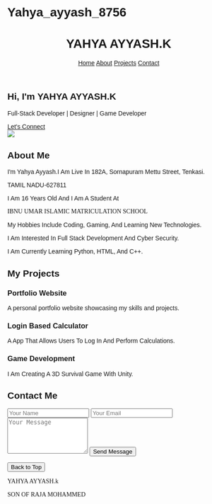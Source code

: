 # Yahya_ayyash_8756
<!DOCTYPE html>
<html lang="en">
<head>
  <meta charset="UTF-8" />
  <meta name="viewport" content="width=device-width, initial-scale=1.0" />
  <title>Advanced Portfolio</title>
  <script src="https://cdn.tailwindcss.com"></script>
  <link href="https://fonts.googleapis.com/css2?family=Poppins:wght@400;600&display=swap" rel="stylesheet">
  <style>
    body { font-family: 'Poppins', sans-serif; }
  </style>
</head>
<body class="bg-gray-100 text-gray-900">
   <!-- Navbar -->
  <header class="bg-gray-900 text-white px-6 py-4 flex justify-between items-center">
    <h1 class="text-xl font-bold">YAHYA AYYASH.K</h1>
    <nav class="space-x-6">
      <a href="#home" class="hover:text-green-400">Home</a>
      <a href="#about" class="hover:text-green-400">About</a>
      <a href="#projects" class="hover:text-green-400">Projects</a>
      <a href="#contact" class="hover:text-green-400">Contact</a>
    </nav>
  </header>

  <!-- Hero Section -->
  <section class="min-h-screen flex flex-col md:flex-row items-center justify-center px-6 bg-gradient-to-r from-blue-600 to-purple-700 text-white">
    <div class="md:w-1/2 text-center md:text-left">
      <h1 class="text-4xl md:text-5xl font-bold mb-4">Hi, I'm <span class="text-yellow-300">YAHYA AYYASH.K</span></h1>
      <p class="text-lg md:text-xl mb-6">Full-Stack Developer | Designer | Game Developer</p>
      <div class="space-x-4">
        <a href="#contact" class="inline-block bg-yellow-400 text-black px-6 py-3 rounded-full font-semibold hover:bg-yellow-300">Let's Connect</a>
      </div>
    </div>
    <div class="mt-8 md:mt-0">
      <img src="https://i.postimg.cc/mZ768QM6/HYZ-LOGO.png"  class="w-72 h-72 rounded-full  border-4 border-white" />
    </div>
  </section>

  <!-- About Section -->
  <section id="about" class="py-20 px-6 bg-white">
    <div class="max-w-4xl mx-auto text-center">
      <h2 class="text-5xl font-bold mb-10">About Me</h2>
      <p class="text-green-500 font-semibold text-3xl">I'm Yahya Ayyash.I Am Live In 182A, Sornapuram Mettu Street, Tenkasi.</p>
      <p class="text-green-500 font-semibold mb-20 text-3xl">TAMIL NADU-627811</p>
        <p><span class="text-cyan-500 font-semibold text-3xl">I Am 16 Years Old And I Am A Student At </span>
        <p class="text-cyan-500 mb-20 text-3xl" style="font-family: 'Bauhaus 93'">IBNU UMAR ISLAMIC MATRICULATION SCHOOL</span></p>
        <p class="text-green-500 font-semibold text-3xl">My Hobbies Include Coding, Gaming, And Learning New Technologies.</p>
        <p><span class="text-green-500 font-semibold text-3xl">I Am Interested In Full Stack Development And Cyber Security.</span></p>
        <p class="text-green-500 font-semibold text-3xl">I Am Currently Learning Python, HTML, And C++.</p>
    </div>
  </section>

  <!-- Projects Section -->
  <section id="projects" class="py-40 px-6 bg-gray-100">
    <div class="max-w-6xl mx-auto">
      <h2 class="text-5xl font-bold text-center mb-10">My Projects</h2>
      <div class="grid gap-10 md:grid-cols-4 lg:grid-cols-4">
        <div class="bg-white rounded-lg shadow p-5">
          <h3 class="text-2xl font-semibold mb-5 text-cyan-500">Portfolio Website</h3>
          <p class="text-green-500 text-xl">A personal portfolio website showcasing my skills and projects.</p>
        </div>
        <div class="bg-white rounded-lg shadow p-5">
          <h3 class="text-2xl font-semibold mb-5 text-cyan-500">Login Based Calculator</h3>
          <p class="text-green-500 text-xl">A App That Allows Users To Log In And Perform Calculations.</p>
        </div>
        <div class="bg-white rounded-lg shadow p-5">
         <h3 class="text-2xl font-semibold mb-5 text-cyan-500">Game Development</h3>
          <p class="text-green-500 text-xl">I Am Creating A 3D Survival Game With Unity.</p>
        </div>
      </div>
    </div>
  </section>

  <!-- Contact Section -->
  <section id="contact" class="py-20 px-6 bg-white">
    <div class="max-w-3xl mx-auto text-center">
      <h2 class="text-5xl font-bold mb-6">Contact Me</h2>
      <form class="space-y-4">
        <input type="text" placeholder="Your Name" class="w-full p-3 border border-gray-300 rounded">
        <input type="email" placeholder="Your Email" class="w-full p-3 border border-gray-300 rounded">
        <textarea placeholder="Your Message" rows="5" class="w-full p-3 border border-gray-300 rounded"></textarea>
        <button type="submit" class="bg-blue-600 text-white px-6 py-3 rounded rounded-xl hover:bg-blue-700">Send Message</button>
        <p></p><button href="#home" class="text-white full-border bg-blue-600 px-6 py-2 rounded-xl max-auto">Back to Top</button>
      </form>
    </div>
  </section>

  <!-- Footer -->
  <footer class="bg-gray-900 text-white text-center py-4">
    <p><span class="font-bold text-yellow-300 text-xl" style="font-family: 'Berlin Sans FB Demi'">YAHYA AYYASH.k<div class="kspace"></div></span> <span class="text-cyan-500 font-bold text-xl" style="font-family: 'Berlin Sans FB Demi'">SON OF RAJA MOHAMMED</span></p>
  </footer>

</body>
</html>
